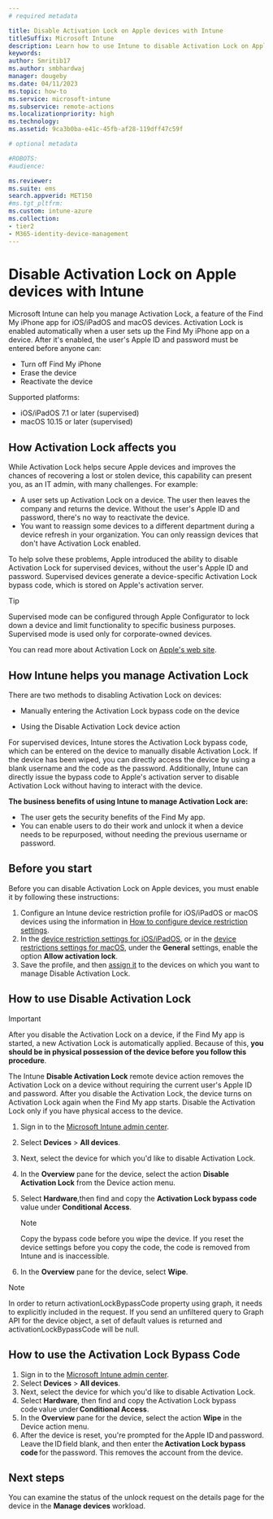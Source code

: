 ```yaml
---
# required metadata

title: Disable Activation Lock on Apple devices with Intune
titleSuffix: Microsoft Intune
description: Learn how to use Intune to disable Activation Lock on Apple devices to access locked devices.
keywords:
author: Smritib17
ms.author: smbhardwaj
manager: dougeby
ms.date: 04/11/2023
ms.topic: how-to
ms.service: microsoft-intune
ms.subservice: remote-actions
ms.localizationpriority: high
ms.technology:
ms.assetid: 9ca3b0ba-e41c-45fb-af28-119dff47c59f

# optional metadata

#ROBOTS:
#audience:

ms.reviewer:
ms.suite: ems
search.appverid: MET150
#ms.tgt_pltfrm:
ms.custom: intune-azure
ms.collection:
- tier2
- M365-identity-device-management
---
```


# Disable Activation Lock on Apple devices with Intune

Microsoft Intune can help you manage Activation Lock, a feature of the Find My iPhone app for iOS/iPadOS and macOS devices. Activation Lock is enabled automatically when a user sets up the Find My iPhone app on a device. After it's enabled, the user's Apple ID and password must be entered before anyone can:

- Turn off Find My iPhone
- Erase the device
- Reactivate the device

Supported platforms:

- iOS/iPadOS 7.1 or later (supervised)
- macOS 10.15 or later (supervised)

## How Activation Lock affects you

While Activation Lock helps secure Apple devices and improves the chances of recovering a lost or stolen device, this capability can present you, as an IT admin, with many challenges. For example:

- A user sets up Activation Lock on a device. The user then leaves the company and returns the device. Without the user's Apple ID and password, there's no way to reactivate the device.
- You want to reassign some devices to a different department during a device refresh in your organization. You can only reassign devices that don't have Activation Lock enabled.

To help solve these problems, Apple introduced the ability to disable Activation Lock for supervised devices, without the user's Apple ID and password. Supervised devices generate a device-specific Activation Lock bypass code, which is stored on Apple's activation server.

>[!TIP]
> Supervised mode can be configured through Apple Configurator to lock down a device and limit functionality to specific business purposes. Supervised mode is used only for corporate-owned devices.

You can read more about Activation Lock on [Apple's web site](https://support.apple.com/HT201365).

## How Intune helps you manage Activation Lock

There are two methods to disabling Activation Lock on devices:

 - Manually entering the Activation Lock bypass code on the device

 - Using the Disable Activation Lock device action

For supervised devices, Intune stores the Activation Lock bypass code, which can be entered on the device to manually disable Activation Lock. If the device has been wiped, you can directly access the device by using a blank username and the code as the password.
Additionally, Intune can directly issue the bypass code to Apple's activation server to disable Activation Lock without having to interact with the device.  

**The business benefits of using Intune to manage Activation Lock are:**

- The user gets the security benefits of the Find My app.
- You can enable users to do their work and unlock it when a device needs to be repurposed, without needing the previous username or password.

## Before you start

Before you can disable Activation Lock on Apple devices, you must enable it by following these instructions:

1. Configure an Intune device restriction profile for iOS/iPadOS or macOS devices using the information in [How to configure device restriction settings](../configuration/device-restrictions-configure.md).
2. In the [device restriction settings for iOS/iPadOS](../configuration/device-restrictions-ios.md), or in the [device restrictions settings for macOS](../configuration/device-restrictions-macos.md), under the **General** settings, enable the option **Allow activation lock**.
3. Save the profile, and then [assign it](../configuration/device-profile-assign.md) to the devices on which you want to manage Disable Activation Lock.

## How to use Disable Activation Lock

>[!IMPORTANT]
>After you disable the Activation Lock on a device, if the Find My app is started, a new Activation Lock is automatically applied. Because of this, **you should be in physical possession of the device before you follow this procedure**.

The Intune **Disable Activation Lock** remote device action removes the Activation Lock on a device without requiring the current user's Apple ID and password. After you disable the Activation Lock, the device turns on Activation Lock again when the Find My app starts. Disable the Activation Lock only if you have physical access to the device.

1. Sign in to the [Microsoft Intune admin center](https://go.microsoft.com/fwlink/?linkid=2109431).
2. Select **Devices** > **All devices**.
3. Next, select the device for which you'd like to disable Activation Lock.
4. In the **Overview** pane for the device, select the action **Disable Activation Lock** from the Device action menu.
5. Select **Hardware**,then find and copy the **Activation Lock bypass code** value under **Conditional Access**.

    >[!NOTE]
    >Copy the bypass code before you wipe the device. If you reset the device settings before you copy the code, the code is removed from Intune and is inaccessible.

5. In the **Overview** pane for the device, select **Wipe**.

>[!NOTE]
>In order to return activationLockBypassCode property using graph, it needs to explicitly included in the request.
>If you send an unfiltered query to Graph API for the device object, a set of default values is returned and activationLockBypassCode will be null.

## How to use the Activation Lock Bypass Code

1. Sign in to the [Microsoft Intune admin center](https://go.microsoft.com/fwlink/?linkid=2109431).
1. Select **Devices** > **All devices**.
1. Next, select the device for which you'd like to disable Activation Lock.
1. Select **Hardware**, then find and copy the Activation Lock bypass code value under **Conditional Access**.
1. In the **Overview** pane for the device, select the action **Wipe** in the Device action menu.
1. After the device is reset, you're prompted for the Apple ID and password. Leave the ID field blank, and then enter the **Activation Lock bypass code** for the password. This removes the account from the device.

## Next steps

You can examine the status of the unlock request on the details page for the device in the **Manage devices** workload.
